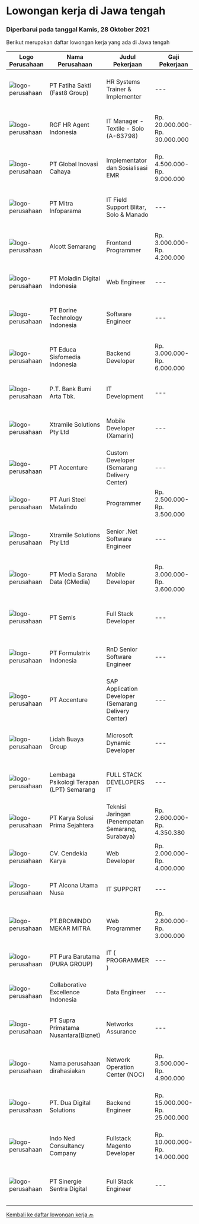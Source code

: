 
  # Lowongan kerja di Jawa tengah

  ### Diperbarui pada tanggal Kamis, 28 Oktober 2021

  Berikut merupakan daftar lowongan kerja yang ada di Jawa tengah

  |Logo Perusahaan | Nama Perusahaan | Judul Pekerjaan | Gaji Pekerjaan | Lokasi | Deskripsi | Tanggal diunggah | Pranala |
  | -------------- | --------------- | --------------- | --------- | --------- | -------------- | ------- | ----------- |
  |![logo-perusahaan](https://image-service-cdn.seek.com.au/a1639471f6fc61aa0d3ad10d01d3f660d74f5ec8/ee4dce1061f3f616224767ad58cb2fc751b8d2dc)|PT Fatiha Sakti (Fast8 Group)|HR Systems Trainer & Implementer|---|Jawa Timur|You will be responsible for creating and delivering product training to our customers. Your job description will mainly entail, but not limited to:...|Rabu, 27 Oktober 2021|https://www.jobstreet.co.id/id/job/hr-systems-trainer-implementer-3670569?token=0~70b83b8d-cff6-4c25-bb66-bb5d5a289d20&sectionRank=1&jobId=jobstreet-id-job-3670569|
|![logo-perusahaan](https://image-service-cdn.seek.com.au/48fe75607488246804330e7c861b9379520e5b17/ee4dce1061f3f616224767ad58cb2fc751b8d2dc)|RGF HR Agent Indonesia|IT Manager - Textile - Solo (A-63798)|Rp. 20.000.000-Rp. 30.000.000|Surakarta|About The Company: The working venue is in Solo. Our client is a textile company. Currently, they are looking for IT Manager. Job Responsibilities:...|Rabu, 27 Oktober 2021|https://www.jobstreet.co.id/id/job/it-manager-textile-solo-a-63798-3670307?token=0~70b83b8d-cff6-4c25-bb66-bb5d5a289d20&sectionRank=2&jobId=jobstreet-id-job-3670307|
|![logo-perusahaan](https://image-service-cdn.seek.com.au/0e8634f15f905ebbca3868b8e8fea93f774fae5c/ee4dce1061f3f616224767ad58cb2fc751b8d2dc)|PT Global Inovasi Cahaya|Implementator dan Sosialisasi EMR|Rp. 4.500.000-Rp. 9.000.000|Jakarta Raya|Bertanggung jawab atas aktivitas siklus hidup produk untuk portofolio aplikasi EMR (Electronic Medical Record). Implementasi dan sosialisasi EMR...|Selasa, 26 Oktober 2021|https://www.jobstreet.co.id/id/job/implementator-dan-sosialisasi-emr-3669280?token=0~70b83b8d-cff6-4c25-bb66-bb5d5a289d20&sectionRank=3&jobId=jobstreet-id-job-3669280|
|![logo-perusahaan](https://image-service-cdn.seek.com.au/8141e1a24c77e5f291a80cf9dfc94b33b4aef523/ee4dce1061f3f616224767ad58cb2fc751b8d2dc)|PT Mitra Infoparama|IT Field Support Blitar, Solo & Manado|---|Blitar|Kualifikasi : Pendidikan minimal SMK jurusan TKJ atau setara. Pengalaman kerja minimal 6 bulan. Menguasai dan mampu menganalisa serta perbaikan...|Selasa, 26 Oktober 2021|https://www.jobstreet.co.id/id/job/it-field-support-blitar-solo-manado-3668523?token=0~70b83b8d-cff6-4c25-bb66-bb5d5a289d20&sectionRank=4&jobId=jobstreet-id-job-3668523|
|![logo-perusahaan](https://image-service-cdn.seek.com.au/d16238354b494eee9a527edfec741716a04bc65a/ee4dce1061f3f616224767ad58cb2fc751b8d2dc)|Alcott Semarang|Frontend Programmer|Rp. 3.000.000-Rp. 4.200.000|Semarang|Responsibilities : Translate designs into clean markup with HTML &amp; CSS Develop functional and appealing web and mobile-based applications based on...|Selasa, 26 Oktober 2021|https://www.jobstreet.co.id/id/job/frontend-programmer-3668075?token=0~70b83b8d-cff6-4c25-bb66-bb5d5a289d20&sectionRank=5&jobId=jobstreet-id-job-3668075|
|![logo-perusahaan](https://image-service-cdn.seek.com.au/2f5d57381ccba0c9825e4d9de4faaf965d821c14/ee4dce1061f3f616224767ad58cb2fc751b8d2dc)|PT Moladin Digital Indonesia|Web Engineer|---|Jakarta Raya|Responsibility: Design and development of scalable, reliable, and testable Web applications Review designs and code to ensure quality and industry...|Rabu, 27 Oktober 2021|https://www.jobstreet.co.id/id/job/web-engineer-3670211?token=0~70b83b8d-cff6-4c25-bb66-bb5d5a289d20&sectionRank=6&jobId=jobstreet-id-job-3670211|
|![logo-perusahaan](https://image-service-cdn.seek.com.au/6133f685a62ef33437189c89de010c5c10994440/ee4dce1061f3f616224767ad58cb2fc751b8d2dc)|PT Borine Technology Indonesia|Software Engineer|---|Jawa Tengah|Job Description: Transplant Or Modify The Existing Sweeping Robot Software System Responsible For The Design And Optimization Of The Path Planning...|Selasa, 26 Oktober 2021|https://www.jobstreet.co.id/id/job/software-engineer-3669055?token=0~70b83b8d-cff6-4c25-bb66-bb5d5a289d20&sectionRank=7&jobId=jobstreet-id-job-3669055|
|![logo-perusahaan](https://image-service-cdn.seek.com.au/9e459e4a3ea31c4bf03c13598af4814e9f9938ed/ee4dce1061f3f616224767ad58cb2fc751b8d2dc)|PT Educa Sisfomedia Indonesia|Backend Developer|Rp. 3.000.000-Rp. 6.000.000|Salatiga|Tugas dan Tanggung Jawab Fokus mengembangkan teknologi terbaik yang efisien dan experienced Merancang struktur data, membangun algoritma dan...|Selasa, 26 Oktober 2021|https://www.jobstreet.co.id/id/job/backend-developer-3669328?token=0~70b83b8d-cff6-4c25-bb66-bb5d5a289d20&sectionRank=8&jobId=jobstreet-id-job-3669328|
|![logo-perusahaan](https://image-service-cdn.seek.com.au/993dac59f6b65dd36689f7e516cd87b1260c66de/ee4dce1061f3f616224767ad58cb2fc751b8d2dc)|P.T. Bank Bumi Arta Tbk.|IT Development|---|Jakarta Raya|IT DevelopmentBagi kandidat yang terpilih kami akan memberikan kompensasi dan benefit yang kompetitif, kesempatan untuk mengembangkan karir dan...|Senin, 25 Oktober 2021|https://www.jobstreet.co.id/id/job/it-development-3668198?token=0~70b83b8d-cff6-4c25-bb66-bb5d5a289d20&sectionRank=9&jobId=jobstreet-id-job-3668198|
|![logo-perusahaan](https://image-service-cdn.seek.com.au/886dbb766c5bd832cea6f1bb5b5374b094ca8917/ee4dce1061f3f616224767ad58cb2fc751b8d2dc)|Xtramile Solutions Pty Ltd|Mobile Developer (Xamarin)|---|Bali|Innovative job opportunity offering a high salary package, attractive bonus remuneration and full remote working arrangement. This role will help...|Selasa, 26 Oktober 2021|https://www.jobstreet.co.id/id/job/mobile-developer-xamarin-3669519?token=0~70b83b8d-cff6-4c25-bb66-bb5d5a289d20&sectionRank=10&jobId=jobstreet-id-job-3669519|
|![logo-perusahaan](https://image-service-cdn.seek.com.au/b7421b8f8728c12962b323fe7c97484c15d95994/ee4dce1061f3f616224767ad58cb2fc751b8d2dc)|PT Accenture|Custom Developer (Semarang Delivery Center)|---|Semarang|About AccentureAccenture is a global professional services company with leading capabilities in digital, cloud and security. Combining unmatched...|Senin, 25 Oktober 2021|https://www.jobstreet.co.id/id/job/custom-developer-semarang-delivery-center-3667885?token=0~70b83b8d-cff6-4c25-bb66-bb5d5a289d20&sectionRank=11&jobId=jobstreet-id-job-3667885|
|![logo-perusahaan](https://image-service-cdn.seek.com.au/10e4f33fd9fdb6ba3771be45a31f3ab1337f5588/ee4dce1061f3f616224767ad58cb2fc751b8d2dc)|PT Auri Steel Metalindo|Programmer|Rp. 2.500.000-Rp. 3.500.000|Semarang|Kualifikasi : Usia maksimal 28 tahun Pendidikan Minimal SMK, terbuka untuk Fresh Graduate diutamakan yang memiliki pengalaman Mempunyai keinginan...|Minggu, 24 Oktober 2021|https://www.jobstreet.co.id/id/job/programmer-3660103?token=0~70b83b8d-cff6-4c25-bb66-bb5d5a289d20&sectionRank=12&jobId=jobstreet-id-job-3660103|
|![logo-perusahaan](https://image-service-cdn.seek.com.au/886dbb766c5bd832cea6f1bb5b5374b094ca8917/ee4dce1061f3f616224767ad58cb2fc751b8d2dc)|Xtramile Solutions Pty Ltd|Senior .Net Software Engineer|---|Bali|Innovative job opportunity offering a high salary package, attractive bonus remuneration and full remote working arrangement.This role will help...|Selasa, 26 Oktober 2021|https://www.jobstreet.co.id/id/job/senior-net-software-engineer-3669382?token=0~70b83b8d-cff6-4c25-bb66-bb5d5a289d20&sectionRank=13&jobId=jobstreet-id-job-3669382|
|![logo-perusahaan](https://image-service-cdn.seek.com.au/a6edf2b6da7765ca1a7de5acff3638e62e5e0500/ee4dce1061f3f616224767ad58cb2fc751b8d2dc)|PT Media Sarana Data (GMedia)|Mobile Developer|Rp. 3.000.000-Rp. 3.600.000|Jawa Tengah|Requirement: Memahami pemahaman dasar dari Basic Skill Reactnative Terbiasa bekerja dengan Repository (GIT) Freshgraduate dipersilahkan untuk...|Minggu, 24 Oktober 2021|https://www.jobstreet.co.id/id/job/mobile-developer-3659581?token=0~70b83b8d-cff6-4c25-bb66-bb5d5a289d20&sectionRank=14&jobId=jobstreet-id-job-3659581|
|![logo-perusahaan](https://image-service-cdn.seek.com.au/fc8dfd141f332f27bc2d6bc40ef27b87fb409b8a/ee4dce1061f3f616224767ad58cb2fc751b8d2dc)|PT Semis|Full Stack Developer|---|Semarang|Basic Requirements: Candidate must possess at least a Bachelor's Degree/Post-Graduate Diploma/Professional Degree in any field from a reputable...|Senin, 25 Oktober 2021|https://www.jobstreet.co.id/id/job/full-stack-developer-3653780?token=0~70b83b8d-cff6-4c25-bb66-bb5d5a289d20&sectionRank=15&jobId=jobstreet-id-job-3653780|
|![logo-perusahaan](https://image-service-cdn.seek.com.au/3fe11e0a9e6ce117e7b36170e1750cf68c13eaba/ee4dce1061f3f616224767ad58cb2fc751b8d2dc)|PT Formulatrix Indonesia|RnD Senior Software Engineer|---|Salatiga|Job Description: Understanding best coding practices and designing thoughtful coding patterns Analyzing problems and proposing an implementation to...|Senin, 25 Oktober 2021|https://www.jobstreet.co.id/id/job/rnd-senior-software-engineer-3667214?token=0~70b83b8d-cff6-4c25-bb66-bb5d5a289d20&sectionRank=16&jobId=jobstreet-id-job-3667214|
|![logo-perusahaan](https://image-service-cdn.seek.com.au/b7421b8f8728c12962b323fe7c97484c15d95994/ee4dce1061f3f616224767ad58cb2fc751b8d2dc)|PT Accenture|SAP Application Developer (Semarang Delivery Center)|---|Semarang|About AccentureAccenture is a global professional services company with leading capabilities in digital, cloud and security. Combining unmatched...|Senin, 25 Oktober 2021|https://www.jobstreet.co.id/id/job/sap-application-developer-semarang-delivery-center-3667866?token=0~70b83b8d-cff6-4c25-bb66-bb5d5a289d20&sectionRank=17&jobId=jobstreet-id-job-3667866|
|![logo-perusahaan](https://image-service-cdn.seek.com.au/d254058eddea49feaa3aa250e99907d27a28462e/ee4dce1061f3f616224767ad58cb2fc751b8d2dc)|Lidah Buaya Group|Microsoft Dynamic Developer|---|Magelang|Deskripsi Pekerjaan: Mengimplementasikan kostumisasi modul seperti Production/Project/Inventory/Management/Master Planning/Purchasing/Sales pada...|Sabtu, 23 Oktober 2021|https://www.jobstreet.co.id/id/job/microsoft-dynamic-developer-3652614?token=0~70b83b8d-cff6-4c25-bb66-bb5d5a289d20&sectionRank=18&jobId=jobstreet-id-job-3652614|
|![logo-perusahaan](https://image-service-cdn.seek.com.au/e73a05eda4a5cdd521a9f19b737c14b381ea7496/ee4dce1061f3f616224767ad58cb2fc751b8d2dc)|Lembaga Psikologi Terapan (LPT) Semarang|FULL STACK DEVELOPERS IT|---|Semarang|Uraian Pekerjaan Bertanggung jawab dalam pengembangan sistem software, jaringan, peningkatan dan evaluasi terhadap objek komputer, instalasi komputer....|Jumat, 22 Oktober 2021|https://www.jobstreet.co.id/id/job/full-stack-developers-it-3650592?token=0~70b83b8d-cff6-4c25-bb66-bb5d5a289d20&sectionRank=19&jobId=jobstreet-id-job-3650592|
|![logo-perusahaan](https://image-service-cdn.seek.com.au/bb0f2c313297f2db3d497466b95d7da85644edc0/ee4dce1061f3f616224767ad58cb2fc751b8d2dc)|PT Karya Solusi Prima Sejahtera|Teknisi Jaringan (Penempatan Semarang, Surabaya)|Rp. 2.600.000-Rp. 4.350.380|Semarang|Kualifikasi: Pendidikan minimal SMK Teknik Komputer &amp; Jaringan Lulusan D3 Teknik Telekomunikasi/ S1 Teknik Informatika dipersilahkan Memiliki...|Jumat, 22 Oktober 2021|https://www.jobstreet.co.id/id/job/teknisi-jaringan-penempatan-semarang-surabaya-3665397?token=0~70b83b8d-cff6-4c25-bb66-bb5d5a289d20&sectionRank=20&jobId=jobstreet-id-job-3665397|
|![logo-perusahaan](https://image-service-cdn.seek.com.au/218ba616ee0be03eee7070f534414219156b030c/ee4dce1061f3f616224767ad58cb2fc751b8d2dc)|CV. Cendekia Karya|Web Developer|Rp. 2.000.000-Rp. 4.000.000|Jawa Tengah|Tugas :Membuat dan mengelola sistem website perusahaanKriteria :- Berkepribadian positif- Attitude baik- Disiplin, jujur, sopan, bertanggungjawab,...|Senin, 25 Oktober 2021|https://www.jobstreet.co.id/id/job/web-developer-3666794?token=0~70b83b8d-cff6-4c25-bb66-bb5d5a289d20&sectionRank=21&jobId=jobstreet-id-job-3666794|
|![logo-perusahaan](https://image-service-cdn.seek.com.au/64e2e43f5ab3eeab824e4235644f641e09340dcc/ee4dce1061f3f616224767ad58cb2fc751b8d2dc)|PT Alcona Utama Nusa|IT SUPPORT|---|Semarang|Tanggung Jawab Pekerjaan : Memastikan sistem serta jaringan antar group berfungsi normal Melakukan troubleshooting untuk semua permasalahan software,...|Kamis, 21 Oktober 2021|https://www.jobstreet.co.id/id/job/it-support-3664193?token=0~70b83b8d-cff6-4c25-bb66-bb5d5a289d20&sectionRank=22&jobId=jobstreet-id-job-3664193|
|![logo-perusahaan](https://image-service-cdn.seek.com.au/745a3edbeea638833f47aa0c9a4f7583e9d244dc/ee4dce1061f3f616224767ad58cb2fc751b8d2dc)|PT.BROMINDO MEKAR MITRA|Web Programmer|Rp. 2.800.000-Rp. 3.000.000|Semarang|Mengimplementasikan kebijakan dan prosedur IT termasuk kebijakan keamanan IT Membuat semua system dan aplikasi sesuai arahan Leader termasuk...|Kamis, 21 Oktober 2021|https://www.jobstreet.co.id/id/job/web-programmer-3649860?token=0~70b83b8d-cff6-4c25-bb66-bb5d5a289d20&sectionRank=23&jobId=jobstreet-id-job-3649860|
|![logo-perusahaan](https://image-service-cdn.seek.com.au/1588db4b27658493c980eb24d959cefaab47c7ca/ee4dce1061f3f616224767ad58cb2fc751b8d2dc)|PT Pura Barutama (PURA GROUP)|IT ( PROGRAMMER )|---|Kudus|S1 Teknik Informatika. Memahami Java, J2SE, .NET, C ++, C #, Assembler , PHP, VB, Delphi, Power Builder, Oracle dan pernah membuat program dari...|Jumat, 22 Oktober 2021|https://www.jobstreet.co.id/id/job/it-programmer-3650757?token=0~70b83b8d-cff6-4c25-bb66-bb5d5a289d20&sectionRank=24&jobId=jobstreet-id-job-3650757|
|![logo-perusahaan](https://image-service-cdn.seek.com.au/7145b1ba6bc0dbd678e2bf86d776dd2b1b9b81f6/ee4dce1061f3f616224767ad58cb2fc751b8d2dc)|Collaborative Excellence Indonesia|Data Engineer|---|Bali|Job Description: Develops or modifies data models, ETL processes, and BI tool solutions Ensures appropriate documentation for all development and...|Jumat, 22 Oktober 2021|https://www.jobstreet.co.id/id/job/data-engineer-3650472?token=0~70b83b8d-cff6-4c25-bb66-bb5d5a289d20&sectionRank=25&jobId=jobstreet-id-job-3650472|
|![logo-perusahaan](https://image-service-cdn.seek.com.au/1033d36f751f076cfdd637ed0acbcbf8508866ec/ee4dce1061f3f616224767ad58cb2fc751b8d2dc)|PT Supra Primatama Nusantara(Biznet)|Networks Assurance|---|Jakarta Raya|Tanggung Jawab:  Melakukan Audit &amp; Commissioning jaringan Fiber Optic (FTTx GPON, and Metro Ethernet) Memastikan pembangunan jaringan fiber optik...|Kamis, 21 Oktober 2021|https://www.jobstreet.co.id/id/job/networks-assurance-3664133?token=0~70b83b8d-cff6-4c25-bb66-bb5d5a289d20&sectionRank=26&jobId=jobstreet-id-job-3664133|
|![logo-perusahaan](https://us.123rf.com/450wm/pavelstasevich/pavelstasevich1811/pavelstasevich181101027/112815900-stock-vector-no-image-available-icon-flat-vector.jpg?ver=6)|Nama perusahaan dirahasiakan|Network Operation Center (NOC)|Rp. 3.500.000-Rp. 4.900.000|Jakarta Raya|Tugas &amp; Tanggung Jawab: Melakukan monitoring terhadap jaringan dan service melalui NMS sesuai SOP. Melakukan analisa dan rekomendasi langkah...|Kamis, 21 Oktober 2021|https://www.jobstreet.co.id/id/job/network-operation-center-noc-3663908?token=0~70b83b8d-cff6-4c25-bb66-bb5d5a289d20&sectionRank=27&jobId=jobstreet-id-job-3663908|
|![logo-perusahaan](https://image-service-cdn.seek.com.au/0638cd50f0312ef2e7a06e1345329bde78c1e918/ee4dce1061f3f616224767ad58cb2fc751b8d2dc)|PT. Dua Digital Solutions|Backend Engineer|Rp. 15.000.000-Rp. 25.000.000|Bali|Hi tech Indonesia, we are hiring one new backend engineer to our team. If the questions below resonates with you, maybe you are the one we are looking...|Kamis, 21 Oktober 2021|https://www.jobstreet.co.id/id/job/backend-engineer-3665169?token=0~70b83b8d-cff6-4c25-bb66-bb5d5a289d20&sectionRank=28&jobId=jobstreet-id-job-3665169|
|![logo-perusahaan](https://image-service-cdn.seek.com.au/0a642188b6f444564b4e7d0e61cdd79a37cdf0fa/ee4dce1061f3f616224767ad58cb2fc751b8d2dc)|Indo Ned Consultancy Company|Fullstack Magento Developer|Rp. 10.000.000-Rp. 14.000.000|Bali|Note: This job is not at IndoNed. You will be working for a Dutch company called U Digital (U B.V.) in Indonesia. U Digital is responsible for the...|Jumat, 22 Oktober 2021|https://www.jobstreet.co.id/id/job/fullstack-magento-developer-3665933?token=0~70b83b8d-cff6-4c25-bb66-bb5d5a289d20&sectionRank=29&jobId=jobstreet-id-job-3665933|
|![logo-perusahaan](https://image-service-cdn.seek.com.au/bd98c12e20bf96961412c1d1500df43d061c59fe/ee4dce1061f3f616224767ad58cb2fc751b8d2dc)|PT Sinergie Sentra Digital|Full Stack Engineer|---|Semarang|Build the front-end of the application. Develop and manage well-functioning databases and applications. Build scalable and robust API's and systems....|Kamis, 21 Oktober 2021|https://www.jobstreet.co.id/id/job/full-stack-engineer-3649604?token=0~70b83b8d-cff6-4c25-bb66-bb5d5a289d20&sectionRank=30&jobId=jobstreet-id-job-3649604|


  [Kembali ke daftar lowongan kerja 🔙](../README.md#daftar-lowongan-kerja)
  